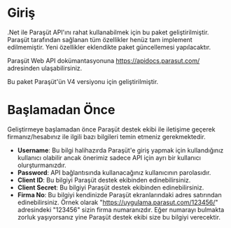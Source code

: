 ﻿# Giriş
.Net ile Paraşüt API'ını rahat kullanabilmek için bu paket geliştirilmiştir. Paraşüt tarafından sağlanan tüm özellikler henüz tam implement edilmemiştir. Yeni özellikler eklendikte paket güncellemesi yapılacaktır.

Paraşüt Web API dokümantasyonuna https://apidocs.parasut.com/ adresinden ulaşabilirsiniz.

Bu paket Paraşüt'ün V4 versiyonu için geliştirilmiştir.

# Başlamadan Önce
Geliştirmeye başlamadan önce Paraşüt destek ekibi ile iletişime geçerek firmanız/hesabınız ile ilgili bazı bilgileri temin etmeniz gerekmektedir.

- **Username**: Bu bilgi halihazırda Paraşüt'e giriş yapmak için kullandığınız kullanıcı olabilir ancak önerimiz sadece API için ayrı bir kullanıcı olurşturmanızdır.
- **Password**: API bağlantısında kullanacağınız kullanıcının parolasıdır.
- **Client ID**: Bu bilgiyi Paraşüt destek ekibinden edinebilirsiniz.
- **Client Secret**: Bu bilgiyi Paraşüt destek ekibinden edinebilirsiniz.
- **Firma No**: Bu bilgiyi kendinizde Paraşüt ekranlarındaki adres satırından edinebilirsiniz. Örnek olarak "https://uygulama.parasut.com/123456/" adresindeki "123456" sizin firma numaranızdır. Eğer numarayı bulmakta zorluk yaşıyorsanız yine Paraşüt destek ekibi size bu bilgiyi verecektir.